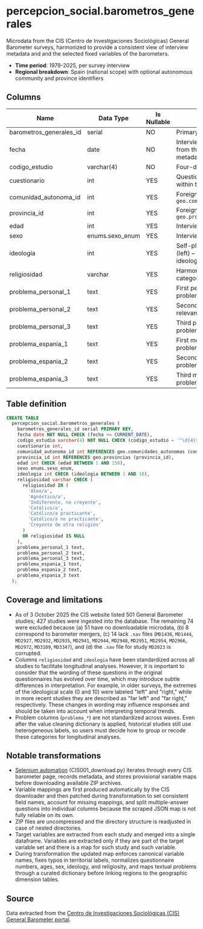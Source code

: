 # percepcion_social.barometros_generales

Microdata from the CIS (Centro de Investigaciones Sociológicas) General Barometer surveys, harmonized to provide a consistent view of interview metadata and and the selected fixed variables of the barometers.

- **Time period**: 1979-2025, per survey interview
- **Regional breakdown**: Spain (national scope) with optional autonomous community and province identifiers

## Columns

| Name | Data Type | Is Nullable | Description |
| --- | --- | --- | --- |
| barometros_generales_id | serial | NO | Primary key |
| fecha | date | NO | Interview date inferred from the CIS study metadata |
| codigo_estudio | varchar(4) | NO | Four-digit CIS study code |
| cuestionario | int | YES | Questionnaire number within the study |
| comunidad_autonoma_id | int | YES | Foreign key to `geo.comunidades_autonomas` |
| provincia_id | int | YES | Foreign key to `geo.provincias` |
| edad | int | YES | Interviewee age |
| sexo | enums.sexo_enum | YES | Interviewee sex |
| ideologia | int | YES | Self-placement on the 1 (left) – 10 (right) ideological scale |
| religiosidad | varchar | YES | Harmonized religiosity category |
| problema_personal_1 | text | YES | First personally relevant problem reported |
| problema_personal_2 | text | YES | Second personally relevant problem reported |
| problema_personal_3 | text | YES | Third personally relevant problem reported |
| problema_espania_1 | text | YES | First most important problem in Spain |
| problema_espania_2 | text | YES | Second most important problem in Spain |
| problema_espania_3 | text | YES | Third most important problem in Spain |

## Table definition

```sql
CREATE TABLE
  percepcion_social.barometros_generales (
    barometros_generales_id serial PRIMARY KEY,
    fecha date NOT NULL CHECK (fecha <= CURRENT_DATE),
    codigo_estudio varchar(4) NOT NULL CHECK (codigo_estudio ~ '^\d{4}$'),
    cuestionario int,
    comunidad_autonoma_id int REFERENCES geo.comunidades_autonomas (comunidad_autonoma_id),
    provincia_id int REFERENCES geo.provincias (provincia_id),
    edad int CHECK (edad BETWEEN 1 AND 150),
    sexo enums.sexo_enum,
    ideologia int CHECK (ideologia BETWEEN 1 AND 10),
    religiosidad varchar CHECK (
      religiosidad IN (
        'Ateo/a',
        'Agnóstico/a',
        'Indiferente, no creyente',
        'Católico/a',
        'Católico/a practicante',
        'Católico/a no practicante',
        'Creyente de otra religión'
      )
      OR religiosidad IS NULL
    ),
    problema_personal_1 text,
    problema_personal_2 text,
    problema_personal_3 text,
    problema_espania_1 text,
    problema_espania_2 text,
    problema_espania_3 text
  );
```

## Coverage and limitations

- As of 3 October 2025 the CIS website listed 501 General Barometer studies; 427 studies were ingested into the database. The remaining 74 were excluded because (a) 51 have no downloadable microdata, (b) 8 correspond to barometer mergers, (c) 14 lack `.sav` files (`MD1436`, `MD1444`, `MD2927`, `MD2932`, `MD2935`, `MD2941`, `MD2944`, `MD2948`, `MD2951`, `MD2954`, `MD2966`, `MD2972`, `MD3109`, `MD3347`), and (d) the `.sav` file for study `MD2023` is corrupted.
- Columns `religiosidad` and `ideologia` have been standardized across all studies to facilitate longitudinal analyses. However, it is important to consider that the wording of these questions in the original questionnaires has evolved over time, which may introduce subtle differences in interpretation. For example, in older surveys, the extremes of the ideological scale (0 and 10) were labeled "left" and "right," while in more recent studies they are described as "far left" and "far right," respectively. These changes in wording may influence responses and should be taken into account when interpreting temporal trends.
- Problem columns (`problema_*`) are not standardized across waves. Even after the value cleaning dictionary is applied, historical studies still use heterogeneous labels, so users must decide how to group or recode these categories for longitudinal analyses.

## Notable transformations

- <a href="https://github.com/nachodll/GBV_EQ_DB/blob/main/downloaders/CIS001_download.py"> Selenium automation</a> (CIS001_download.py) iterates through every CIS barometer page, records metadata, and stores provisional variable maps before downloading available ZIP archives.
- Variable mappings are first produced automatically by the CIS downloader and then patched during transformation to set consistent field names, account for missing mappings, and split multiple-answer questions into individual columns because the scraped JSON map is not fully reliable on its own.
- ZIP files are uncompressed and the directory structure is readjusted in case of nested directories.
- Target variables are extracted from each study and merged into a single dataframe. Variables are extracted only if they are part of the target variable set and there is a map for such study and such variable.
- During transformation the updated map enforces canonical variable names, fixes typos in territorial labels, normalizes questionnaire numbers, ages, sex, ideology, and religiosity, and maps textual problems through a curated dictionary before linking regions to the geographic dimension tables.

## Source

Data extracted from the <a href="https://www.cis.es/catalogo-estudios/resultados-definidos/barometros" target="_blank">Centro de Investigaciones Sociológicas (CIS) General Barometer portal</a>.
